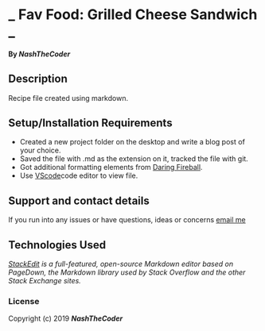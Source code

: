 # _ Fav Food: Grilled Cheese Sandwich _

#### By _**NashTheCoder**_

## Description

Recipe file created using markdown.

## Setup/Installation Requirements

* Created a new project folder on the desktop and write a blog post of your choice. 
* Saved the file with .md as the extension on it, tracked the file with git.
* Got additional formatting elements from [Daring Fireball](https://daringfireball.net/projects/markdown/syntax).
* Use [VScode](https://code.visualstudio.com/)code editor to view file. 

## Support and contact details

If you run into any issues or have questions, ideas or concerns [email me](chepkoech@mumlovestech.com)

## Technologies Used

_[StackEdit](https://stackedit.io/) is a full-featured, open-source Markdown editor based on PageDown, the Markdown library used by Stack Overflow and the other Stack Exchange sites._

### License

Copyright (c) 2019 **_NashTheCoder_**
